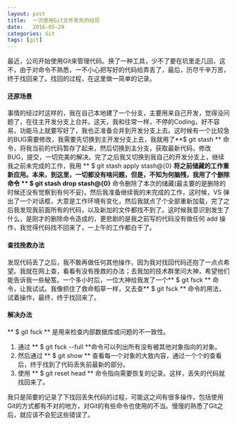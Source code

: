 ```yaml
---
layout: post
title:  一次使用Git文件丢失的经历
date:   2016-05-29
categories: Git
tags: [git]
---
```


最近，公司开始使用Git来管理代码。换了一种工具，少不了要在坑里走几回，这不，由于对命令不熟悉，一不小心把写好的代码给弄丢了，最后，历尽千辛万苦，终于找回来了。找回的过程，在这里做一简单的记录。


#### 还原场景

事情的经过时这样的，我在自己本地建了一个分支，主要用来自己开发，觉得没问题了，在往主开发分支上合并。这天，我和往常一样，不停的Coding，好不容易，功能马上就要写好了，我也正准备合并到开发分支上去。这时候有一个比较急的BUG需要修改，我需要先切换到主开发分支上去，我就用了**$ git stash ** 命令，将我当前的代码暂存了起来，然后切换到主分支，获取最新代码，修改BUG，提交，一切完美的解决。完了之后我又切换到我自己的开发分支上，继续我之前未完成的工作，我用 ** $  git stash apply stash@{0} **将之前储藏的工作重新应用。本来，到这里，一切都没有啥问题，但是，不知为何脑残，我用了个删除命令 ** $ git stash drop stash@{0}** 命令删除了本次的储藏(最主要的是删除的时候还没有觉察到有何不妥)，然后我准备继续我的未完成的工作，这时候，VS 弹出了一个对话框，大意是工作环境有变化，然后我就点了个全部重新加载，完了之后我发现我前面所有的代码，以及新加的文件都找不到了。这时候我意识到发生了什么，是刚才的删除命令造成的，更悲剧的是我之前写的代码没有做任何 add 操作，我觉得代码找不回来了，一上午的工作都白干了。


#### 查找挽救办法

发现代码丢了之后，我不敢再做任何其他操作，因为我对找回代码还抱了一点点希望。我就在网上查，看看有没有挽救的办法；去我加的技术群里问大神，希望他们能告诉我一些秘笈。一个多小时后，一位大神给我发了一个** $ git fsck ** 命令，让我试试。我像抓住了救命稻草一样，又去查** $ git fsck ** 命令的用法，试着操作，最终，终于找回来了。

#### 解决办法

** $ git fsck ** 是用来检查内部数据库或问题的不一致性。

1. 通过 ** $ git fsck --full **命令可以列出所有没有被其他对象指向的对象。
2. 然后通过 ** $ git show ** 查看每一个对象的大致内容，通过一个个的查看后，终于找到了代码丢失前最新的部分。
3. 使用 ** $ git reset head ** 命令指向需要恢复的记录。这样，丢失的代码就找回来了。


我只是简要的记录了下找回丢失代码的过程，可能这之间有很多操作，包括使用Git的方式都有不对的地方，对Git的有些命令也使用的不当。慢慢的熟悉了Git之后，就应该不会犯这些错误了。